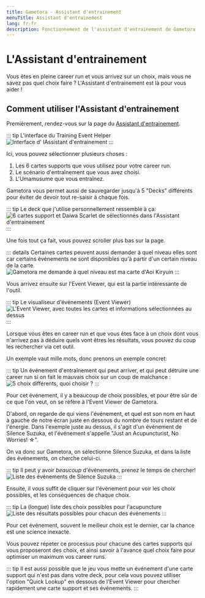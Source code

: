 ```yaml
---
title: Gametora - Assistant d'entrainement
menuTitle: Assistant d'entrainement
lang: fr-fr
description: Fonctionnement de l'assistant d'entrainement de Gametora
---
```


# L'Assistant d'entrainement

Vous êtes en pleine career run et vous arrivez sur un choix, mais vous ne savez pas quel choix faire ? L'Assistant d'entrainement est là pour vous aider !

## Comment utiliser l'Assistant d'entrainement

Premièrement, rendez-vous sur la page du [Assistant d'entrainement](https://gametora.com/umamusume/training-event-helper).

::: tip L'interface du Training Event Helper
![Interface d' lAssistant d'entrainement](/assets/Gametora/event_helper.png)
:::

Ici, vous pouvez sélectionner plusieurs choses :

1. Les 6 cartes supports que vous utilisez pour votre career run.
2. Le scénario d'entraînement que vous avez choisi.
3. L'Umamusume que vous entraînez.

Gametora vous permet aussi de sauvegarder jusqu'à 5 "Decks" différents pour éviter de devoir tout re-saisir à chaque fois.

::: tip Le deck que j'utilise personnellement ressemble à ça:
![6 cartes support et Daiwa Scarlet de sélectionnés dans l'Assistant d'entrainement](/assets/Gametora/event_helper_picked.png)
:::

Une fois tout ça fait, vous pouvez scroller plus bas sur la page.

::: details Certaines cartes peuvent aussi demander à quel niveau elles sont car certains événements ne sont disponibles qu'à partir d'un certain niveau de la carte.
![Gametora me demande à quel niveau est ma carte d'Aoi Kiryuin](/assets/Gametora/event_helper_level_select.png)
:::

Vous arrivez ensuite sur l'Event Viewer, qui est la partie intéressante de l'outil.

::: tip Le visualiseur d'événements (Event Viewer)
![L'Event Viewer, avec toutes les cartes et informations sélectionnées au dessus](/assets/Gametora/event_helper_event_viewer.png)
:::

Lorsque vous êtes en career run et que vous êtes face à un choix dont vous n'arrivez pas à déduire quels vont êtres les résultats, vous pouvez du coup les rechercher via cet outil.

Un exemple vaut mille mots, donc prenons un exemple concret:

::: tip Un événement d'entraînement qui peut arriver, et qui peut détruire une career run si on fait le mauvais choix sur un coup de malchance :
![5 choix différents, quoi choisir ?](/assets/Gametora/event_acupuncture.png)
:::

Pour cet événement, il y a beaucoup de choix possibles, et pour être sûr de ce que l'on veut, on se réfère à l'Event Viewer de Gametora.

D'abord, on regarde de qui viens l'événement, et quel est son nom en haut à gauche de notre écran juste en dessous du nombre de tours restant et de l'énergie.
Dans l'exemple juste au dessus, il s'agit d'un événement de Silence Suzuka, et l'événement s'appelle "Just an Acupuncturist, No Worries! ☆".

On va donc sur Gametora, on sélectionne Silence Suzuka, et dans la liste des événements, on cherche celui-ci.

::: tip Il peut y avoir _beaucoup_ d'événements, prenez le temps de chercher!
![Liste des événements de Silence Suzuka](/assets/Gametora/event_helper_search_event.png)
:::

Ensuite, il vous suffit de cliquer sur l'événement pour voir les choix possibles, et les conséquences de chaque choix.

::: tip La (longue) liste des choix possibles pour l'acupuncture
![Liste des résultats possibles pour chacun des événements](/assets/Gametora/acupuncture_choices.png)
:::

Pour cet événement, souvent le meilleur choix est le dernier, car la chance est une science inexacte.

Vous pouvez répeter ce processus pour chacune des cartes supports qui vous proposeront des choix, et ainsi savoir à l'avance quel choix faire pour optimiser un maximum vos career runs.

::: tip
Il est aussi possible que le jeu vous mette un événement d'une carte support qui n'est pas dans votre deck, pour cela vous pouvez utiliser l'option "Quick Lookup" en dessous de l'Event Viewer pour chercher rapidement une carte support et ses événements.
:::
